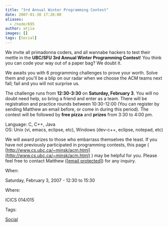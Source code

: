 ```yaml
---
title: "3rd Annual Winter Programming Contest"
date: 2007-01-30 17:26:00
aliases:
  - /node/695
author: atjia
images: []
tags: [Social]
---
```


We invite all primadonna coders, and all wannabe hackers to test their mettle in the **UBC/SFU 3rd Annual Winter Programming Contest**! You think you can code your way out of a paper bag? We doubt it.

We awaits you with 6 programming challenges to prove your worth. Solve them and you'll be a blip on our radar when we choose the ACM teams next fall; fail and you will not surprise us.

The challenge runs from **12:30-3:30** on **Saturday, February 3**. You will no doubt need help, so bring a friend and enter as a team. There will be registration and practice rounds between 10:30-12:00 (You can register by sending Matthew an email before, or come in during this period). The contest will be followed by **free pizza** and **prizes** from 3:30 to 4:00 pm.

Language: C, C++, Java \
OS: Unix (vi, emacs, eclipse, etc), Windows (dev-c++, eclipse, notepad, etc)

We will award prizes to those who embarrass themselves the least. If you have not previously participated in programming contests, this page ( [http://www.cs.ubc.ca/~minsk/acm.html](http://www.cs.ubc.ca/~minsk/acm.html) ) may be helpful for you. Please feel free to contact Matthew ([\[email protected\]](/cdn-cgi/l/email-protection#1974717a717877597a6a376c7b7a377a78)) for any inquiry.

When:

Saturday, February 3, 2007 - 12:30 to 15:30

Where:

ICICS 014/015

Tags:

[Social](/social)
